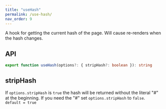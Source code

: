 ```yaml
---
title: "useHash"
permalink: /use-hash/
nav_order: 9
---
```


A hook for getting the current hash of the page. Will cause re-renders when the hash changes.

## API

```typescript
export function useHash(options?: { stripHash?: boolean }): string
```

## stripHash

If `options.stripHash` is `true` the hash will be returned without the literal "#" at the beginning. If you need the "#" set `options.stripHash` to `false`. `default = true`